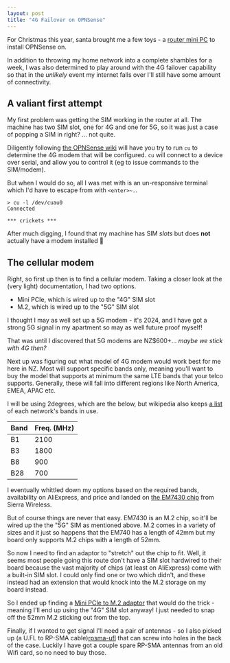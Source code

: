 ```yaml
---
layout: post
title: "4G Failover on OPNSense"
---
```


For Christmas this year, santa brought me a few toys - a
[router mini PC](router) to install OPNSense on.

In addition to throwing my home network into a complete shambles for a week, I was also determined
to play around with the 4G failover capability so that in the *unlikely* event my internet falls over
I'll still have some amount of connectivity.

[router]: https://www.aliexpress.com/item/1005006036859811.html

## A valiant first attempt

My first problem was getting the SIM working in the router at all. The machine has two SIM slot, one for 4G and one for 5G, so it was just a case of popping a SIM in right? ... not quite.

Diligently following [the OPNSense wiki](cellular-modem-wiki) will have you try to run `cu` to determine the 4G modem that will be configured. `cu` will connect to a device over serial, and allow you to control it (eg to issue commands to the SIM/modem).

But when I would do so, all I was met with is an un-responsive terminal which I'd have to escape from with `<enter>~.`.

```
> cu -l /dev/cuau0
Connected

*** crickets ***
```

After much digging, I found that my machine has SIM *slots* but does **not** actually have
a modem installed 🤦

[cellular-modem-wiki]: https://docs.opnsense.org/manual/how-tos/cellular.html

## The cellular modem

Right, so first up then is to find a cellular modem. Taking a closer look at the (very light) documentation, I had two options.

- Mini PCIe, which is wired up to the "4G" SIM slot
- M.2, which is wired up to the "5G" SIM slot

I thought I may as well set up a 5G modem - it's 2024, and I have got a strong 5G signal in my apartment so may as well future proof myself!

That was until I discovered that 5G modems are NZ$600+... *maybe we stick with 4G then?*

Next up was figuring out what model of 4G modem would work best for me here in NZ. Most will support specific bands only, meaning you'll want to buy the model that supports at minimum the same LTE bands that your telco supports. Generally, these will fall into different regions like North America, EMEA, APAC etc.

I will be using 2degrees, which are the below, but wikipedia also keeps [a list](lte-bands-wiki) of each network's bands in use.

| Band | Freq. (MHz) |
|------|-------|
| B1   | 2100  |
| B3   | 1800  |
| B8   | 900   |
| B28  | 700   |

I eventually whittled down my options based on the required bands, availability on AliExpress, and price and landed on [the EM7430 chip](EM7430) from Sierra Wireless.

But of course things are never that easy. EM7430 is an M.2 chip, so it'll be wired up the the "5G" SIM as mentioned above. M.2 comes in a variety of sizes and it just so happens that the EM740 has a length of 42mm but my board only supports M.2 chips with a length of 52mm.

So now I need to find an adaptor to "stretch" out the chip to fit. Well, it seems most people going this route don't have a SIM slot hardwired to their board because the vast majority of chips (at least on AliExpress) come with a built-in SIM slot. I could only find one or two which didn't, and these instead had an extension that would knock into the M.2 storage on my board instead.

So I ended up finding a [Mini PCIe to M.2 adaptor](mpcie-m2-adaptor) that would do the trick - meaning I'll end up using the "4G" SIM slot anyway! I just needed to snap off the 52mm M.2 sticking out from the top.

Finally, if I wanted to get signal I'll need a pair of antennas - so I also picked up (a U.FL to RP-SMA cable)[rpsma-ufl] that can screw into holes in the back of the case. Luckily I have got a couple spare RP-SMA antennas from an old Wifi card, so no need to buy those.

[lte-bands-wiki]: https://en.wikipedia.org/wiki/List_of_LTE_networks
[EM7430]: https://www.aliexpress.com/item/32955935199.html
[mpcie-m2-adaptor]: https://www.aliexpress.com/item/1005005974346335.html
[rpsma-ufl]: https://www.aliexpress.com/item/32806195194.html